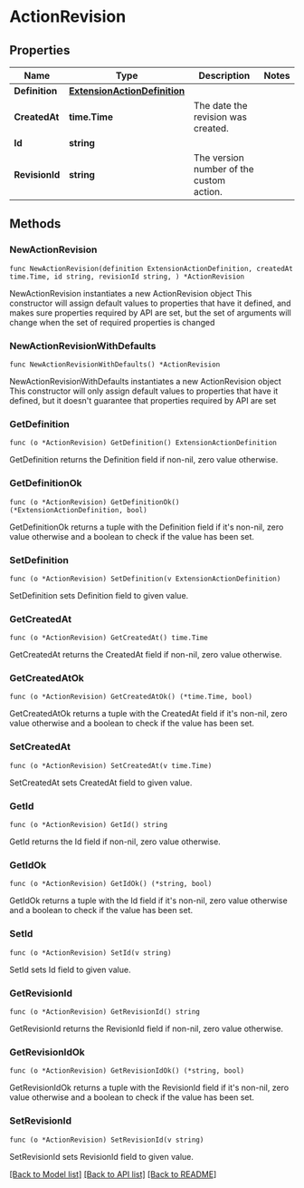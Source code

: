 # ActionRevision

## Properties

Name | Type | Description | Notes
------------ | ------------- | ------------- | -------------
**Definition** | [**ExtensionActionDefinition**](ExtensionActionDefinition.md) |  | 
**CreatedAt** | **time.Time** | The date the revision was created. | 
**Id** | **string** |  | 
**RevisionId** | **string** | The version number of the custom action. | 

## Methods

### NewActionRevision

`func NewActionRevision(definition ExtensionActionDefinition, createdAt time.Time, id string, revisionId string, ) *ActionRevision`

NewActionRevision instantiates a new ActionRevision object
This constructor will assign default values to properties that have it defined,
and makes sure properties required by API are set, but the set of arguments
will change when the set of required properties is changed

### NewActionRevisionWithDefaults

`func NewActionRevisionWithDefaults() *ActionRevision`

NewActionRevisionWithDefaults instantiates a new ActionRevision object
This constructor will only assign default values to properties that have it defined,
but it doesn't guarantee that properties required by API are set

### GetDefinition

`func (o *ActionRevision) GetDefinition() ExtensionActionDefinition`

GetDefinition returns the Definition field if non-nil, zero value otherwise.

### GetDefinitionOk

`func (o *ActionRevision) GetDefinitionOk() (*ExtensionActionDefinition, bool)`

GetDefinitionOk returns a tuple with the Definition field if it's non-nil, zero value otherwise
and a boolean to check if the value has been set.

### SetDefinition

`func (o *ActionRevision) SetDefinition(v ExtensionActionDefinition)`

SetDefinition sets Definition field to given value.


### GetCreatedAt

`func (o *ActionRevision) GetCreatedAt() time.Time`

GetCreatedAt returns the CreatedAt field if non-nil, zero value otherwise.

### GetCreatedAtOk

`func (o *ActionRevision) GetCreatedAtOk() (*time.Time, bool)`

GetCreatedAtOk returns a tuple with the CreatedAt field if it's non-nil, zero value otherwise
and a boolean to check if the value has been set.

### SetCreatedAt

`func (o *ActionRevision) SetCreatedAt(v time.Time)`

SetCreatedAt sets CreatedAt field to given value.


### GetId

`func (o *ActionRevision) GetId() string`

GetId returns the Id field if non-nil, zero value otherwise.

### GetIdOk

`func (o *ActionRevision) GetIdOk() (*string, bool)`

GetIdOk returns a tuple with the Id field if it's non-nil, zero value otherwise
and a boolean to check if the value has been set.

### SetId

`func (o *ActionRevision) SetId(v string)`

SetId sets Id field to given value.


### GetRevisionId

`func (o *ActionRevision) GetRevisionId() string`

GetRevisionId returns the RevisionId field if non-nil, zero value otherwise.

### GetRevisionIdOk

`func (o *ActionRevision) GetRevisionIdOk() (*string, bool)`

GetRevisionIdOk returns a tuple with the RevisionId field if it's non-nil, zero value otherwise
and a boolean to check if the value has been set.

### SetRevisionId

`func (o *ActionRevision) SetRevisionId(v string)`

SetRevisionId sets RevisionId field to given value.



[[Back to Model list]](../README.md#documentation-for-models) [[Back to API list]](../README.md#documentation-for-api-endpoints) [[Back to README]](../README.md)


